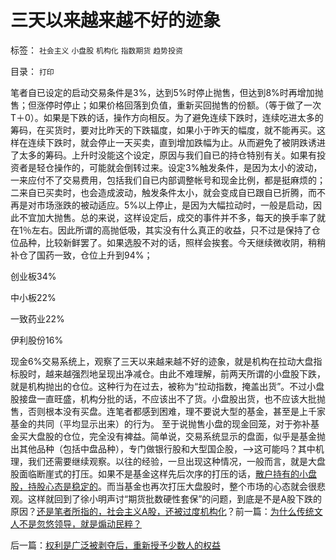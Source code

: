# 三天以来越来越不好的迹象

标签： `社会主义` `小盘股` `机构化` `指数期货` `趋势投资` 

目录： `打印`

笔者自已设定的启动交易条件是3%，达到5%时停止抛售，但达到8%时再增加抛售；但涨停时停止；如果价格回落到负值，重新买回抛售的份额。（等于做了一次T＋0）。如果是下跌的话，操作方向相反。为了避免连续下跌时，连续吃进太多的筹码，在买货时，要对比昨天的下跌辐度，如果小于昨天的幅度，就不能再买。这样在连续下跌时，就会停止一天买卖，直到增加跌幅为止。从而避免了被阴跌诱进了太多的筹码。上升时没能这个设定，原因与我们自已的持仓特别有关。如果有投资者是轻仓操作的，可能就会倒转过来。设定3%触发条件，是因为太小的波动，一来应付不了交易费用，包括我们自已内部调整帐号和现金比例，都是挺麻烦的；二来自已买卖时，也会造成波动，触发条件太小，就会变成自已跟自已折腾，而不再是对市场涨跌的被动适应。5%以上停止，是因为大幅拉动时，一般是启动，因此不宜加大抛售。总的来说，这样设定后，成交的事件并不多，每天的换手率了就在1％左右。因此所谓的高抛低吸，其实没有什么真正的收益，只不过是保持了仓位品种，比较新鲜罢了。如果选股不对的话，照样会挨套。今天继续微收阴，稍稍补仓了国药一致，仓位上升到94%；

创业板34%

中小板22%

一致药业22%

伊利股份16%

现金6%交易系统上，观察了三天以来越来越不好的迹象，就是机构在拉动大盘指标股时，越来越强烈地呈现出净减仓。由此不难理解，前两天所谓的小盘股下跌，就是机构抛出的仓位。这种行为在过去，被称为“拉动指数，掩盖出货”。不过小盘股接盘一直旺盛，机构分批的话，不应该出不了货。小盘股出货，也不应该大批抛售，否则根本没有买盘。连笔者都感到困难，理不要说大型的基金，甚至是上千家基金的共同（平均显示出来）的行为。
至于说抛售小盘的现金回笼，对于弥补基金买大盘股的仓位，完全没有裨益。简单说，交易系统显示的盘面，似乎是基金抛出其他品种（包括中盘品种），专门做银行股和大型国企股，——>这可能吗？其中机理，我们还需要继续观察。以往的经验，一旦出现这种情况，一般而言，就是大盘股面临断崖式的打压。如果不是基金这样先后次序的打压的话，[散户持有的小盘股，持股心态是稳定的](../../../2013/9/11/为什么需要“持股如山岳，岿然不能动”.md)。而当基金也再次打压大盘股时，整个市场的心态就会很悲观。这样就回到了徐小明声讨“期货批数硬性套保”的问题，到底是不是A股下跌的原因？[还是笔者所指的，社会主义A股，还被过度机构化](../../../2013/7/26/尝试与徐小明先生concur共识，演示民主的议事规则.md)？前一篇：[为什么传统文人不是忽悠领导，就是煽动民粹？](../../../2013/9/12/为什么传统文人不是忽悠领导，就是煽动民粹？.md)

后一篇：[权利是广泛被剥夺后，重新授予少数人的权益](../../../2013/9/13/权利是广泛被剥夺后，重新授予少数人的权益.md)